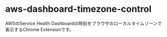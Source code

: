 aws-dashboard-timezone-control
==============================

AWSのService Health Dashboardの時刻をブラウザのローカルタイムゾーンで表示するChrome Extensionです。

